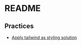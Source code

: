 # README

## Practices

- [Apply tailwind as styling solution](https://github.com/reboottime/react-boilerplate/issues/4)
